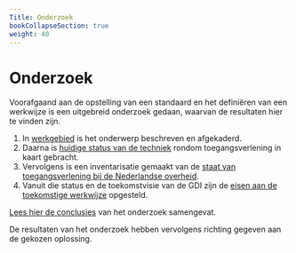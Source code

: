 ```yaml
---
Title: Onderzoek
bookCollapseSection: true
weight: 40
---
```


# Onderzoek

Voorafgaand aan de opstelling van een standaard en het definiëren van een werkwijze is een uitgebreid onderzoek
gedaan, waarvan de resultaten hier te vinden zijn.

1. In [werkgebied](1.werkgebied) is het onderwerp beschreven en afgekaderd.
2. Daarna is [huidige status van de techniek](2.status_techniek)  rondom toegangsverlening in kaart gebracht.
3. Vervolgens is een inventarisatie gemaakt van de [staat van toegangsverlening bij de Nederlandse overheid](3.status_nl_overheid).
4. Vanuit die status en de toekomstvisie van de GDI zijn de  [eisen aan de toekomstige werkwijze](4.eisen_aan_de_oplossing) opgesteld.

[Lees hier de conclusies](5.conclusie) van het onderzoek samengevat.

De resultaten van het onderzoek hebben vervolgens richting gegeven aan de gekozen oplossing.